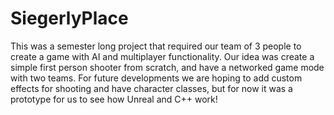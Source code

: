 # SiegerlyPlace

This was a semester long project that required our team of 3 people to create a game with AI and multiplayer functionality. Our idea was create a simple first person shooter from scratch, and have a networked game mode with two teams. For future developments we are hoping to add custom effects for shooting and have character classes, but for now it was a prototype for us to see how Unreal and C++ work!
